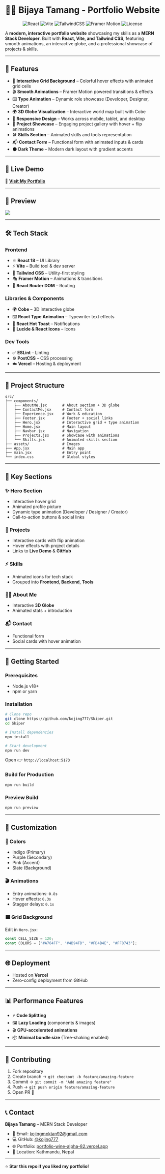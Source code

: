 <div align="center">
  
# 👨‍💻 Bijaya Tamang - Portfolio Website
</div>

<p align="center">
  <img alt="React" src="https://img.shields.io/badge/React-18-blue.svg">
  <img alt="Vite" src="https://img.shields.io/badge/Vite-4.x-yellow.svg">
  <img alt="TailwindCSS" src="https://img.shields.io/badge/Tailwind-3.x-38B2AC.svg">
  <img alt="Framer Motion" src="https://img.shields.io/badge/FramerMotion-Animations-ff69b4.svg">
  <img alt="License" src="https://img.shields.io/badge/License-MIT-green.svg">
</p>  

A **modern, interactive portfolio website** showcasing my skills as a **MERN Stack Developer**. Built with **React, Vite, and Tailwind CSS**, featuring smooth animations, an interactive globe, and a professional showcase of projects & skills.

---

## 🌟 Features

* 🎨 **Interactive Grid Background** – Colorful hover effects with animated grid cells
* 🎬 **Smooth Animations** – Framer Motion powered transitions & effects
* ⌨️ **Type Animation** – Dynamic role showcase (Developer, Designer, Creator)
* 🌍 **3D Globe Visualization** – Interactive world map built with Cobe
* 📱 **Responsive Design** – Works across mobile, tablet, and desktop
* 💼 **Project Showcase** – Engaging project gallery with hover + flip animations
* 🛠️ **Skills Section** – Animated skills and tools representation
* 📬 **Contact Form** – Functional form with animated inputs & cards
* 🌑 **Dark Theme** – Modern dark layout with gradient accents

---

## 🚀 Live Demo

🔗 [**Visit My Portfolio**](https://portfolio-wine-alpha-82.vercel.app/)

---

## 📸 Preview

<img src='https://res.cloudinary.com/dp27ua535/image/upload/v1757216059/Screenshot_2025-09-07_091908_gjnpqc.png'/>

---

## 🛠️ Tech Stack

### Frontend

* ⚛️ **React 18** – UI Library
* ⚡ **Vite** – Build tool & dev server
* 🎨 **Tailwind CSS** – Utility-first styling
* 🎭 **Framer Motion** – Animations & transitions
* 🔗 **React Router DOM** – Routing

### Libraries & Components

* 🌍 **Cobe** – 3D interactive globe
* ⌨️ **React Type Animation** – Typewriter text effects
* 🔔 **React Hot Toast** – Notifications
* 🎨 **Lucide & React Icons** – Icons

### Dev Tools

* ✅ **ESLint** – Linting
* ⚙️ **PostCSS** – CSS processing
* ☁️ **Vercel** – Hosting & deployment

---

## 📁 Project Structure

```
src/
├── components/
│   ├── AboutMe.jsx       # About section + 3D globe
│   ├── ContactMe.jsx     # Contact form
│   ├── Experience.jsx    # Work & education
│   ├── Footer.jsx        # Footer + social links
│   ├── Hero.jsx          # Interactive grid + type animation
│   ├── Home.jsx          # Main layout
│   ├── Navbar.jsx        # Navigation
│   ├── Projects.jsx      # Showcase with animations
│   └── Skills.jsx        # Animated skills section
├── assets/               # Images
├── App.jsx               # Main app
├── main.jsx              # Entry point
└── index.css             # Global styles
```

---

## 🎨 Key Sections

### ✨ Hero Section

* Interactive hover grid
* Animated profile picture
* Dynamic type animation (Developer / Designer / Creator)
* Call-to-action buttons & social links

### 📂 Projects

* Interactive cards with flip animation
* Hover effects with project details
* Links to **Live Demo** & **GitHub**

### ⚡ Skills

* Animated icons for tech stack
* Grouped into **Frontend**, **Backend**, **Tools**

### 👨‍💼 About Me

* Interactive **3D Globe**
* Animated stats + introduction

### 📬 Contact

* Functional form
* Social cards with hover animation

---

## 🚀 Getting Started

### Prerequisites

* Node.js v18+
* npm or yarn

### Installation

```bash
# Clone repo
git clone https://github.com/kojing777/Skiper.git
cd Skiper

# Install dependencies
npm install

# Start development
npm run dev
```

Open 👉 `http://localhost:5173`

### Build for Production

```bash
npm run build
```

### Preview Build

```bash
npm run preview
```

---

## 🎨 Customization

### 🎨 Colors

* Indigo (Primary)
* Purple (Secondary)
* Pink (Accent)
* Slate (Background)

### 🎬 Animations

* Entry animations: `0.8s`
* Hover effects: `0.3s`
* Stagger delays: `0.1s`

### 🟦 Grid Background

Edit in `Hero.jsx`:

```js
const CELL_SIZE = 120; 
const COLORS = ["#A764FF", "#4B94FD", "#FD4B4E", "#FF8743"];
```

---

## 🌐 Deployment

* Hosted on **Vercel**
* Zero-config deployment from GitHub

---

## 📊 Performance Features

* ⚡ **Code Splitting**
* 🖼️ **Lazy Loading** (components & images)
* 🎬 **GPU-accelerated animations**
* 📦 **Minimal bundle size** (Tree-shaking enabled)

---

## 🤝 Contributing

1. Fork repository
2. Create branch → `git checkout -b feature/amazing-feature`
3. Commit → `git commit -m "Add amazing feature"`
4. Push → `git push origin feature/amazing-feature`
5. Open PR 🚀

---

## 📞 Contact

**Bijaya Tamang** – MERN Stack Developer

* 📧 Email: [kojingmoktan92@gmail.com](mailto:kojingmoktan92@gmail.com)
* 💻 GitHub: [@kojing777](https://github.com/kojing777)
* 🌐 Portfolio: [portfolio-wine-alpha-82.vercel.app](https://portfolio-wine-alpha-82.vercel.app/)
* 📍 Location: Kathmandu, Nepal

---

⭐ **Star this repo if you liked my portfolio!**
